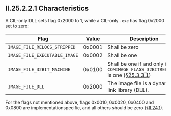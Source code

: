 ## II.25.2.2.1 Characteristics

A CIL-only DLL sets flag 0x2000 to 1, while a CIL-only `.exe` has flag 0x2000 set to zero:

 Flag | Value | Description
 ---- | ---- | ----
 `IMAGE_FILE_RELOCS_STRIPPED` | 0x0001 | Shall be zero
 `IMAGE_FILE_EXECUTABLE_IMAGE` | 0x0002 | Shall be one
 `IMAGE_FILE_32BIT_MACHINE` | 0x0100 | Shall be one if and only if `COMIMAGE_FLAGS_32BITREQUIRED` is one (§[25.3.3.1](#todo-missing-hyperlink))
 `IMAGE_FILE_DLL` | 0x2000 | The image file is a dynamic-link library (DLL).

For the flags not mentioned above, flags 0x0010, 0x0020, 0x0400 and 0x0800 are implementationspecific, and all others should be zero (§[II.24.1](ii.24.1-fixed-fields.md)).
